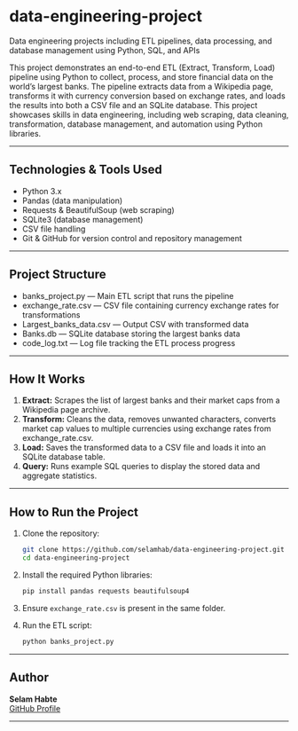 # data-engineering-project
Data engineering projects including ETL pipelines, data processing, and database management using Python, SQL, and APIs

This project demonstrates an end-to-end ETL (Extract, Transform, Load) pipeline using Python to collect, process, and store financial data on the world’s largest banks. The pipeline extracts data from a Wikipedia page, transforms it with currency conversion based on exchange rates, and loads the results into both a CSV file and an SQLite database. This project showcases skills in data engineering, including web scraping, data cleaning, transformation, database management, and automation using Python libraries.

---

## Technologies & Tools Used 

- Python 3.x 
- Pandas (data manipulation) 
- Requests & BeautifulSoup (web scraping) 
- SQLite3 (database management) 
- CSV file handling 
- Git & GitHub for version control and repository management 

---

## Project Structure 

- banks_project.py — Main ETL script that runs the pipeline 
- exchange_rate.csv — CSV file containing currency exchange rates for transformations 
- Largest_banks_data.csv — Output CSV with transformed data 
- Banks.db — SQLite database storing the largest banks data 
- code_log.txt — Log file tracking the ETL process progress 

---

## How It Works

1. **Extract:** Scrapes the list of largest banks and their market caps from a Wikipedia page archive.
2. **Transform:** Cleans the data, removes unwanted characters, converts market cap values to multiple currencies using exchange rates from exchange_rate.csv. 
3. **Load:** Saves the transformed data to a CSV file and loads it into an SQLite database table. 
4. **Query:** Runs example SQL queries to display the stored data and aggregate statistics. 

---

## How to Run the Project 

1. Clone the repository:

    ```bash
    git clone https://github.com/selamhab/data-engineering-project.git
    cd data-engineering-project
    ```

2. Install the required Python libraries:

    ```bash
    pip install pandas requests beautifulsoup4
    ```

3. Ensure `exchange_rate.csv` is present in the same folder.

4. Run the ETL script:

    ```bash
    python banks_project.py
    ```

---

## Author

**Selam Habte**  
[GitHub Profile](https://github.com/selamhab)

---
